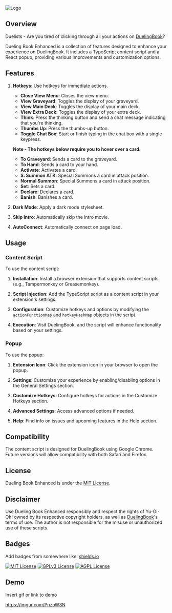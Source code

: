 ![Logo](https://i.imgur.com/Z7pklez.png)

## Overview

Duelists - Are you tired of clicking through all your actions on [DuelingBook](https://www.duelingbook.com/html5)?

Dueling Book Enhanced is a collection of features designed to enhance your experience on DuelingBook. It includes a TypeScript content script and a React popup, providing various improvements and customization options.

## Features

1. **Hotkeys**: Use hotkeys for immediate actions.

  

   - **Close View Menu**: Closes the view menu.
   - **View Graveyard**: Toggles the display of your graveyard.
   - **View Main Deck**: Toggles the display of your main deck.
   - **View Extra Deck**: Toggles the display of your extra deck.
   - **Think**: Press the thinking button and send a chat message indicating that you're thinking.
   - **Thumbs Up**: Press the thumbs-up button.
   - **Toggle Chat Box**: Start or finish typing in the chat box with a single keypress.

    **Note - The hotkeys below require you to hover over a card.**
   
   - **To Graveyard**: Sends a card to the graveyard.
   - **To Hand**: Sends a card to your hand.
   - **Activate**: Activates a card.
   - **S. Summon ATK**: Special Summons a card in attack position.
   - **Normal Summon**: Special Summons a card in attack position.
   - **Set**: Sets a card.
   - **Declare**: Declares a card.
   - **Banish**: Banishes a card.

2. **Dark Mode**: Apply a dark mode stylesheet.
3. **Skip Intro**: Automatically skip the intro movie.
4. **AutoConnect**: Automatically connect on page load.

## Usage

### Content Script

To use the content script:

1. **Installation**: Install a browser extension that supports content scripts (e.g., Tampermonkey or Greasemonkey).

2. **Script Injection**: Add the TypeScript script as a content script in your extension's settings.

3. **Configuration**: Customize hotkeys and options by modifying the `actionFunctionMap` and `hotkeyHashMap` objects in the script.

4. **Execution**: Visit DuelingBook, and the script will enhance functionality based on your settings.

### Popup

To use the popup:

1. **Extension Icon**: Click the extension icon in your browser to open the popup.

2. **Settings**: Customize your experience by enabling/disabling options in the General Settings section.

3. **Customize Hotkeys**: Configure hotkeys for actions in the Customize Hotkeys section.

4. **Advanced Settings**: Access advanced options if needed.

5. **Help**: Find info on issues and upcoming features in the Help section.

## Compatibility

The content script is designed for DuelingBook using Google Chrome. Future versions will allow compatibility with both Safari and Firefox.

## License

Dueling Book Enhanced is under the [MIT License](LICENSE.md).

## Disclaimer

Use Dueling Book Enhanced responsibly and respect the rights of Yu-Gi-Oh! owned by its respective copyright holders, as well as [DuelingBook](https://www.duelingbook.com/html5)'s terms of use. The author is not responsible for the misuse or unauthorized use of these scripts.

## Badges

Add badges from somewhere like: [shields.io](https://shields.io/)

[![MIT License](https://img.shields.io/badge/License-MIT-green.svg)](https://choosealicense.com/licenses/mit/)
[![GPLv3 License](https://img.shields.io/badge/License-GPL%20v3-yellow.svg)](https://opensource.org/licenses/)
[![AGPL License](https://img.shields.io/badge/license-AGPL-blue.svg)](http://www.gnu.org/licenses/agpl-3.0)

## Demo

Insert gif or link to demo

https://imgur.com/PnzoW3N
